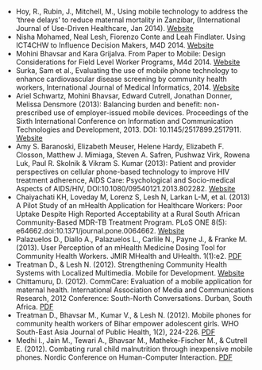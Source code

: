 - Hoy, R., Rubin, J., Mitchell, M., Using mobile technology to address the ‘three delays’ to reduce maternal mortality in Zanzibar, (International Journal of Use-Driven Healthcare, Jan 2014). [Website](http://www.igi-global.com/article/using-mobile-technology-to-address-the-three-delays-to-reduce-maternal-mortality-in-zanzibar/113433)
- Nisha Mohamed, Neal Lesh, Fiorenzo Conte and Leah Findlater. Using ICT4CHW to Influence Decision Makers, M4D 2014. [Website](http://www.dimagi.com/wp-content/uploads/2009/08/Mohamed-et-al-M4D-2014.pdf)
- Mohini Bhavsar and Kara Grijalva. From Paper to Mobile: Design Considerations for Field Level Worker Programs, M4d 2014. [Website](http://www.dimagi.com/wp-content/uploads/2009/08/Bhavsar-Grijalva-M4D-2014.pdf)
- Surka, Sam et al., Evaluating the use of mobile phone technology to enhance cardiovascular disease screening by community health workers, International Journal of Medical Informatics, 2014. [Website](http://bit.ly/WnAIP9)
- Ariel Schwartz, Mohini Bhavsar, Edward Cutrell, Jonathan Donner, Melissa Densmore (2013): Balancing burden and benefit: non-prescribed use of employer-issued mobile devices. Proceedings of the Sixth International Conference on Information and Communication Technologies and Development, 2013. DOI: 10.1145/2517899.2517911. [Website](http://dl.acm.org/citation.cfm?id=2517911)
- Amy S. Baranoski, Elizabeth Meuser, Helene Hardy, Elizabeth F. Closson, Matthew J. Mimiaga, Steven A. Safren, Pushwaz Virk, Rowena Luk, Paul R. Skolnik & Vikram S. Kumar (2013): Patient and provider perspectives on cellular phone-based technology to improve HIV treatment adherence, AIDS Care: Psychological and Socio-medical Aspects of AIDS/HIV, DOI:10.1080/09540121.2013.802282. [Website](http://www.tandfonline.com/doi/abs/10.1080/09540121.2013.802282)
- Chaiyachati KH, Loveday M, Lorenz S, Lesh N, Larkan L-M, et al. (2013) A Pilot Study of an mHealth Application for Healthcare Workers: Poor Uptake Despite High Reported Acceptability at a Rural South African Community-Based MDR-TB Treatment Program. PLoS ONE 8(5): e64662.doi:10.1371/journal.pone.0064662. [Website](http://www.plosone.org/article/info%3Adoi%2F10.1371%2Fjournal.pone.0064662)
- Palazuelos D., Diallo A., Palazuelos L., Carlile N., Payne J., & Franke M. (2013). User Perception of an mHealth Medicine Dosing Tool for Community Health Workers. JMIR MHealth and UHealth. 1(1):e2. [PDF](http://mhealth.jmir.org/article/viewFile/mhealth_v1i1e2/2)
- Treatman D., & Lesh N. (2012). Strengthening Community Health Systems with Localized Multimedia. Mobile for Development. [Website](https://hingx.org/Share/Details/1040)
- Chittamuru, D. (2012). CommCare: Evaluation of a mobile application for maternal health. International Association of Media and Communications Research, 2012 Conference: South-North Conversations. Durban, South Africa.  [PDF](http://www.asc.upenn.edu/news/IAMCR2012_Deepti_2.pdf)
- Treatman D., Bhavsar M., Kumar V., & Lesh N. (2012). Mobile phones for community health workers of Bihar empower adolescent girls. WHO South-East Asia Journal of Public Health, 1(2), 224-226. [PDF](http://www.searo.who.int/publications/journals/seajph/media/2012/seajph_v1n2/whoseajphv1i2p224.pdf)
- Medhi I., Jain M., Tewari A., Bhavsar M., Matheke-Fischer M., & Cutrell E. (2012). Combating rural child malnutrition through inexpensive mobile phones. Nordic Conference on Human-Computer Interaction. [PDF](http://research.microsoft.com/apps/pubs/default.aspx?id=170446)
